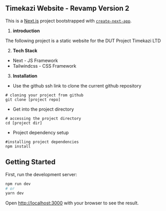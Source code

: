 ## Timekazi Website - Revamp Version 2

This is a [Next.js](https://nextjs.org/) project bootstrapped with [`create-next-app`](https://github.com/vercel/next.js/tree/canary/packages/create-next-app).

1. **introduction**

The following project is a static website for the DUT Project Timekazi LTD

2. **Tech Stack**

* Next - JS Framework
* Tailwindcss - CSS Framework

3. **Installation**

* Use the github ssh link to clone the current github repository

```shell 
# cloning your project from github
git clone [project repo]
```
* Get into the project directory

```shell
# accessing the project directory
cd [project dir]
```

* Project dependency setup

```shell
#installing project dependencies
npm install
```


## Getting Started

First, run the development server:

```bash
npm run dev
# or
yarn dev
```

Open [http://localhost:3000](http://localhost:3000) with your browser to see the result.
